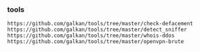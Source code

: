 ### tools

    https://github.com/galkan/tools/tree/master/check-defacement
    https://github.com/galkan/tools/tree/master/detect_sniffer
    https://github.com/galkan/tools/tree/master/whois-ddos
    https://github.com/galkan/tools/tree/master/openvpn-brute

